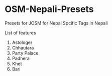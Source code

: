 # OSM-Nepali-Presets
Presets for JOSM for Nepal Spcific Tags in Nepali




List of features
1) Astologer
2) Chhautara
3) Party Palace
4) Padhera
5) Khet
6) Bari
